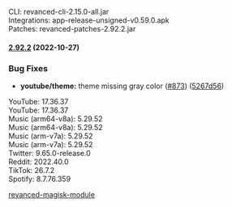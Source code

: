 CLI: revanced-cli-2.15.0-all.jar  
Integrations: app-release-unsigned-v0.59.0.apk  
Patches: revanced-patches-2.92.2.jar  

#### [2.92.2](https://github.com/revanced/revanced-patches/compare/v2.92.1...v2.92.2) (2022-10-27)
### Bug Fixes
* **youtube/theme:** theme missing gray color ([#873](https://github.com/revanced/revanced-patches/issues/873)) ([5267d56](https://github.com/revanced/revanced-patches/commit/5267d56a05b4053d556171ffd2d2870f3f932e8e))

  
YouTube: 17.36.37  
YouTube: 17.36.37  
Music (arm64-v8a): 5.29.52  
Music (arm64-v8a): 5.29.52  
Music (arm-v7a): 5.29.52  
Music (arm-v7a): 5.29.52  
Twitter: 9.65.0-release.0  
Reddit: 2022.40.0  
TikTok: 26.7.2  
Spotify: 8.7.76.359  

[revanced-magisk-module](https://github.com/j-hc/revanced-magisk-module)  
